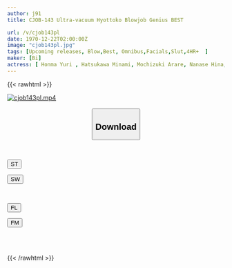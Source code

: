```yaml
---
author: j91
title: CJOB-143 Ultra-vacuum Hyottoko Blowjob Genius BEST

url: /v/cjob143pl
date: 1970-12-22T02:00:00Z
image: "cjob143pl.jpg"
tags: [Upcoming releases, Blow,Best, Omnibus,Facials,Slut,4HR+	]
maker: [Bi]
actress: [ Honma Yuri , Hatsukawa Minami, Mochizuki Arare, Nanase Hina, Matsumoto Ichika, Saeki Yumika, Tsujii Honoka, Komine Hinata, Kudou Rara , Kuramoto Sumire]
---
```



{{< rawhtml >}}

<div class="video" data-videoid="pending_link.html">
    <a href="javascript:;">
        <img src="/v/cjob143pl/cjob143pl.jpg" width="WIDTH" height="HEIGHT" alt="cjob143pl.mp4" loading="lazy">
    </a>
</div>

<script type="text/javascript" src="https://j91.asia/asset/on-demand-pend.js"></script>

<br>
  <link rel="stylesheet" href="https://j91.asia/asset/bs5.css">
  
  <center>
  <button class="btn btn-primary" type="button" data-bs-toggle="collapse" data-bs-target=".multi-collapse" aria-expanded="false" aria-controls="multiCollapseExample1 multiCollapseExample2"><h2>Download</h2></button></center>
</p>
<div class="row">
  <div class="col">
    <div class="collapse multi-collapse" id="multiCollapseExample1">
      <div class="card card-body">
	      	      <br>
<div class="buttons">  
<p><a href="https://j91.asia/pending_link.html" target="_blank"><button class="btn-hover color-3"><i class="fa fa-download"></i> ST</button></a></p>
<p><a href="https://j91.asia/pending_link.html" target="_blank"><button class="btn-hover color-2"><i class="fa fa-download"></i> SW</button></a></p></div>
    </div>
  </div>
</div>
  <div class="col">
    <div class="collapse multi-collapse" id="multiCollapseExample2">
      <div class="card card-body">
	      <br>
<div class="buttons">
<p><a href="https://j91.asia/pending_link.html" target="_blank"><button class="btn-hover color-9"><i class="fa fa-download"></i> FL</button></a></p>
<p><a href="https://j91.asia/pending_link.html" target="_blank"><button class="btn-hover color-8"><i class="fa fa-download"></i> FM</button></a></p></div>
<br><br>
      </div>
    </div>
  </div>
</div>

{{< /rawhtml >}}